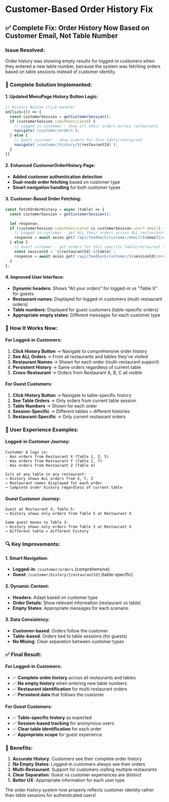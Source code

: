 # Customer-Based Order History Fix

## ✅ **Complete Fix: Order History Now Based on Customer Email, Not Table Number**

### **Issue Resolved:**
Order history was showing empty results for logged-in customers when they entered a new table number, because the system was fetching orders based on table sessions instead of customer identity.

### **🔧 Complete Solution Implemented:**

#### **1. Updated MenuPage History Button Logic:**
```javascript
// History Button Click Handler
onClick={() => {
  const customerSession = getCustomerSession();
  if (customerSession.isAuthenticated) {
    // Logged in customer - show all their orders across restaurants
    navigate('/customer/orders');
  } else {
    // Guest customer - show orders for this table/restaurant
    navigate(`/customer/history/${restaurantId}`);
  }
}}
```

#### **2. Enhanced CustomerOrderHistory Page:**
- **Added customer authentication detection**
- **Dual-mode order fetching** based on customer type
- **Smart navigation handling** for both customer types

#### **3. Customer-Based Order Fetching:**
```javascript
const fetchOrderHistory = async (table) => {
  const customerSession = getCustomerSession();
  
  let response;
  if (customerSession.isAuthenticated && customerSession.user?.email) {
    // Logged in customer - get ALL their orders across ALL restaurants
    response = await axios.get(`/api/feedback/customer/email/${email}/orders`);
  } else {
    // Guest customer - get orders for this specific table/restaurant session
    const sessionId = `${restaurantId}-${table}`;
    response = await axios.get(`/api/feedback/customer/${sessionId}/orders`);
  }
};
```

#### **4. Improved User Interface:**
- **Dynamic headers**: Shows "All your orders" for logged-in vs "Table X" for guests
- **Restaurant names**: Displayed for logged-in customers (multi-restaurant orders)
- **Table numbers**: Displayed for guest customers (table-specific orders)
- **Appropriate empty states**: Different messages for each customer type

### **🎯 How It Works Now:**

#### **For Logged-in Customers:**
1. **Click History Button** → Navigate to comprehensive order history
2. **See ALL Orders** → From all restaurants and tables they've visited
3. **Restaurant Names** → Shown for each order (multi-restaurant support)
4. **Persistent History** → Same orders regardless of current table
5. **Cross-Restaurant** → Orders from Restaurant A, B, C all visible

#### **For Guest Customers:**
1. **Click History Button** → Navigate to table-specific history
2. **See Table Orders** → Only orders from current table session
3. **Table Numbers** → Shown for each order
4. **Session-Specific** → Different tables = different histories
5. **Restaurant-Specific** → Only current restaurant orders

### **📱 User Experience Examples:**

#### **Logged-in Customer Journey:**
```
Customer A logs in:
- Has orders from Restaurant X (Table 1, 3, 5)
- Has orders from Restaurant Y (Table 2, 7)
- Has orders from Restaurant Z (Table 4)

Sits at any table in any restaurant:
→ History shows ALL orders from X, Y, Z
→ Restaurant names displayed for each order
→ Complete order history regardless of current table
```

#### **Guest Customer Journey:**
```
Guest at Restaurant X, Table 5:
→ History shows only orders from Table 5 at Restaurant X

Same guest moves to Table 3:
→ History shows only orders from Table 3 at Restaurant X
→ Different table = different history
```

### **🔍 Key Improvements:**

#### **1. Smart Navigation:**
- **Logged-in**: `/customer/orders` (comprehensive)
- **Guest**: `/customer/history/{restaurantId}` (table-specific)

#### **2. Dynamic Content:**
- **Headers**: Adapt based on customer type
- **Order Details**: Show relevant information (restaurant vs table)
- **Empty States**: Appropriate messages for each scenario

#### **3. Data Consistency:**
- **Customer-based**: Orders follow the customer
- **Table-based**: Orders tied to table sessions (for guests)
- **No Mixing**: Clear separation between customer types

### **✅ Final Result:**

#### **For Logged-in Customers:**
- ✅ **Complete order history** across all restaurants and tables
- ✅ **No empty history** when entering new table numbers
- ✅ **Restaurant identification** for multi-restaurant orders
- ✅ **Persistent data** that follows the customer

#### **For Guest Customers:**
- ✅ **Table-specific history** as expected
- ✅ **Session-based tracking** for anonymous users
- ✅ **Clear table identification** for each order
- ✅ **Appropriate scope** for guest experience

### **🎯 Benefits:**
1. **Accurate History**: Customers see their complete order history
2. **No Empty States**: Logged-in customers always see their orders
3. **Multi-Restaurant**: Support for customers visiting multiple restaurants
4. **Clear Separation**: Guest vs customer experiences are distinct
5. **Better UX**: Appropriate information for each user type

The order history system now properly reflects customer identity rather than table sessions for authenticated users!